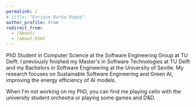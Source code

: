 ```yaml
---
permalink: /
# title: "Enrique Barba Roque"
author_profile: true
redirect_from: 
  - /about/
  - /about.html
---
```


PhD Student in Computer Science at the Software Engineering Group at TU Delft. I previously finished my Master's in Software Technologies at TU Delft and my Bachelors in Software Engineering at the University of Seville. My research focuses on Sustainable Software Engineering and Green AI, improving the energy efficiency of AI models.

When I'm not working on my PhD, you can find me playing cello with the university student orchestra or playing some games and D&D.